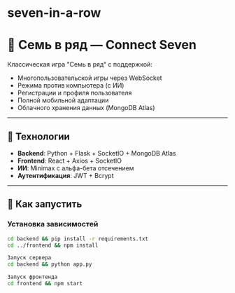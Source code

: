 # seven-in-a-row
# 🧩 Семь в ряд — Connect Seven

Классическая игра "Семь в ряд" с поддержкой:
- Многопользовательской игры через WebSocket
- Режима против компьютера (с ИИ)
- Регистрации и профиля пользователя
- Полной мобильной адаптации
- Облачного хранения данных (MongoDB Atlas)

---

## 🔧 Технологии

- **Backend**: Python + Flask + SocketIO + MongoDB Atlas
- **Frontend**: React + Axios + SocketIO
- **ИИ**: Minimax с альфа-бета отсечением
- **Аутентификация**: JWT + Bcrypt

---

## 🚀 Как запустить

### Установка зависимостей

```bash
cd backend && pip install -r requirements.txt
cd ../frontend && npm install

Запуск сервера
cd backend && python app.py

Запуск фронтенда
cd frontend && npm start

